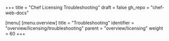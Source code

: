 +++
title = "Chef Licensing Troubleshooting"
draft = false
gh_repo = "chef-web-docs"

[menu]
  [menu.overview]
    title = "Troubleshooting"
    identifier = "overview/licensing/troubleshooting"
    parent = "overview/licensing"
    weight = 60
+++